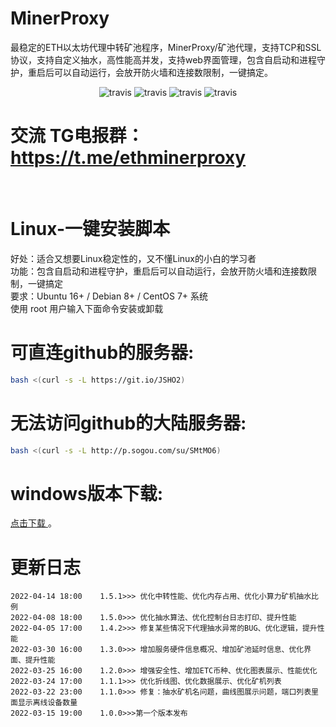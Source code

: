# MinerProxy


最稳定的ETH以太坊代理中转矿池程序，MinerProxy/矿池代理，支持TCP和SSL协议，支持自定义抽水，高性能高并发，支持web界面管理，包含自启动和进程守护，重启后可以自动运行，会放开防火墙和连接数限制，一键搞定。

<p align="center">
  <a>
    <img src="https://img.shields.io/badge/Release-1.5.1_ETHASH-orgin.svg" alt="travis">
  </a>
  <a>
    <img src="https://img.shields.io/badge/Last_Update-2022_04_14-orgin.svg" alt="travis">
  </a>
  <a>
    <img src="https://img.shields.io/badge/Language-GoLang-green.svg" alt="travis">
  </a>
  <a>
    <img src="https://img.shields.io/badge/License-Apache-green.svg" alt="travis">
  </a>
</p>

# 交流 TG电报群：https://t.me/ethminerproxy

<img src="https://minerproxy.vip/css/2.png" alt="">
<img src="https://minerproxy.vip/css/4.png" alt="">

# Linux-一键安装脚本
好处：适合又想要Linux稳定性的，又不懂Linux的小白的学习者<br />
功能：包含自启动和进程守护，重启后可以自动运行，会放开防火墙和连接数限制，一键搞定<br />
要求：Ubuntu 16+ / Debian 8+ / CentOS 7+ 系统<br />
使用 root 用户输入下面命令安装或卸载<br />
# 可直连github的服务器:
```bash
bash <(curl -s -L https://git.io/JSHO2)
```
# 无法访问github的大陆服务器:
```bash
bash <(curl -s -L http://p.sogou.com/su/SMtMO6)
```
# windows版本下载:
[点击下载 ](https://github.com/ethminerproxy/MinerProxy/raw/main/ethminerproxy_windows.exe) 。

# 更新日志
```bigquery
2022-04-14 18:00    1.5.1>>> 优化中转性能、优化内存占用、优化小算力矿机抽水比例
2022-04-08 18:00    1.5.0>>> 优化抽水算法、优化控制台日志打印、提升性能
2022-04-05 17:00    1.4.2>>> 修复某些情况下代理抽水异常的BUG、优化逻辑，提升性能
2022-03-30 16:00    1.3.0>>> 增加服务硬件信息概况、增加矿池延时信息、优化界面、提升性能
2022-03-25 16:00    1.2.0>>> 增强安全性、增加ETC币种、优化图表展示、性能优化
2022-03-24 17:00    1.1.1>>> 优化折线图、优化数据展示、优化矿机列表
2022-03-22 23:00    1.1.0>>> 修复：抽水矿机名问题，曲线图展示问题，端口列表里面显示离线设备数量
2022-03-15 19:00    1.0.0>>>第一个版本发布
